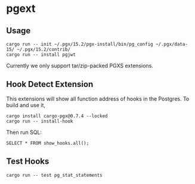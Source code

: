 # pgext

## Usage

```
cargo run -- init ~/.pgx/15.2/pgx-install/bin/pg_config ~/.pgx/data-15/ ~/.pgx/15.2/contrib/
cargo run -- install pgjwt
```

Currently we only support tar/zip-packed PGXS extensions.

## Hook Detect Extension

This extensions will show all function address of hooks in the Postgres. To build and use it,

```
cargo install cargo-pgx@0.7.4 --locked
cargo run -- install-hook
```

Then run SQL:

```
SELECT * FROM show_hooks.all();
```

## Test Hooks

```
cargo run -- test pg_stat_statements
```
